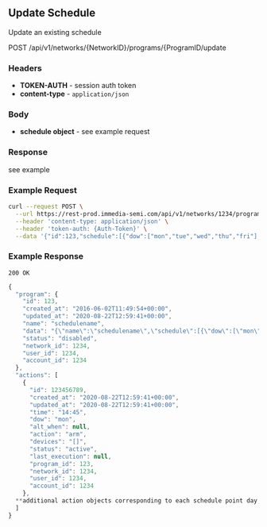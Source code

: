 ## Update Schedule

Update an existing schedule

POST /api/v1/networks/{NetworkID}/programs/{ProgramID/update

### Headers
- **TOKEN-AUTH** -  session auth token
- **content-type** - `application/json`

### Body
- **schedule object** - see example request

### Response
see example


### Example Request
```sh
curl --request POST \
  --url https://rest-prod.immedia-semi.com/api/v1/networks/1234/programs/123/update \
  --header 'content-type: application/json' \
  --header 'token-auth: {Auth-Token}' \
  --data '{"id":123,"schedule":[{"dow":["mon","tue","wed","thu","fri"],"devices":[],"time":"2020-08-09 14:45:00 +0000","action":"arm"},{"dow":["mon","tue","wed","thu","fri"],"devices":[],"time":"2016-06-02 21:00:00 +0000","action":"disarm"}],"name":"schedulename","format":"v1"}'
```


### Example Response
`200 OK`

```javascript
{
  "program": {
    "id": 123,
    "created_at": "2016-06-02T11:49:54+00:00",
    "updated_at": "2020-08-22T12:59:41+00:00",
    "name": "schedulename",
    "data": "{\"name\":\"schedulename\",\"schedule\":[{\"dow\":[\"mon\",\"tue\",\"wed\",\"thu\",\"fri\"],\"devices\":[],\"time\":\"2020-08-09 14:45:00 +0000\",\"action\":\"arm\"},{\"dow\":[\"mon\",\"tue\",\"wed\",\"thu\",\"fri\"],\"devices\":[],\"time\":\"2016-06-02 21:00:00 +0000\",\"action\":\"disarm\"}],\"format\":\"v1\"}",
    "status": "disabled",
    "network_id": 1234,
    "user_id": 1234,
    "account_id": 1234
  },
  "actions": [
    {
      "id": 123456789,
      "created_at": "2020-08-22T12:59:41+00:00",
      "updated_at": "2020-08-22T12:59:41+00:00",
      "time": "14:45",
      "dow": "mon",
      "alt_when": null,
      "action": "arm",
      "devices": "[]",
      "status": "active",
      "last_execution": null,
      "program_id": 123,
      "network_id": 1234,
      "user_id": 1234,
      "account_id": 1234
    },
  **additional action objects corresponding to each schedule point day, action, etc**
  ]
}
```